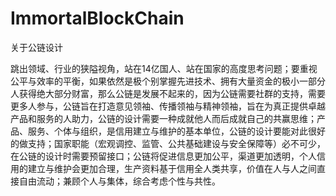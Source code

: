 # ImmortalBlockChain
关于公链设计

跳出领域、行业的狭隘视角，站在14亿国人、站在国家的高度思考问题；要重视公平与效率的平衡，如果依然是极个别掌握先进技术、拥有大量资金的极小一部分人获得绝大部分财富，那么公链是发展不起来的，因为公链需要社群的支持，需要更多人参与，公链旨在打造意见领袖、传播领袖与精神领袖，旨在为真正提供卓越产品和服务的人助力，公链的设计需要一种成就他人而后成就自己的共赢思维；产品、服务、个体与组织，是信用建立与维护的基本单位，公链的设计要能对此很好的做支持；国家职能（宏观调控、监管、公共基础建设与安全保障等）必不可少，在公链的设计时需要预留接口；公链将促进信息更加公平，渠道更加透明，个人信用的建立与维护会更加合理，生产资料基于信用全人类共享，价值在人与人之间直接自由流动；兼顾个人与集体，综合考虑个性与共性。

